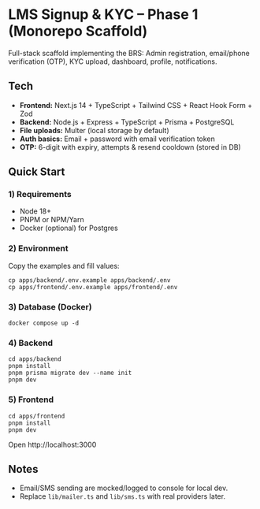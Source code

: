 # LMS Signup & KYC – Phase 1 (Monorepo Scaffold)

Full-stack scaffold implementing the BRS: Admin registration, email/phone verification (OTP), KYC upload, dashboard, profile, notifications.

## Tech
- **Frontend:** Next.js 14 + TypeScript + Tailwind CSS + React Hook Form + Zod
- **Backend:** Node.js + Express + TypeScript + Prisma + PostgreSQL
- **File uploads:** Multer (local storage by default)
- **Auth basics:** Email + password with email verification token
- **OTP:** 6-digit with expiry, attempts & resend cooldown (stored in DB)

## Quick Start

### 1) Requirements
- Node 18+
- PNPM or NPM/Yarn
- Docker (optional) for Postgres

### 2) Environment
Copy the examples and fill values:
```
cp apps/backend/.env.example apps/backend/.env
cp apps/frontend/.env.example apps/frontend/.env
```

### 3) Database (Docker)
```
docker compose up -d
```

### 4) Backend
```
cd apps/backend
pnpm install
pnpm prisma migrate dev --name init
pnpm dev
```

### 5) Frontend
```
cd apps/frontend
pnpm install
pnpm dev
```

Open http://localhost:3000

## Notes

- Email/SMS sending are mocked/logged to console for local dev.
- Replace `lib/mailer.ts` and `lib/sms.ts` with real providers later.

